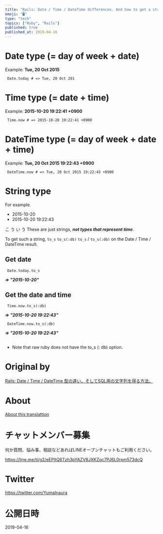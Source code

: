 ```yaml
---
title: "Rails: Date / Time / DateTime differences. And how to get a string for"
emoji: "🖥"
type: "tech"
topics: ["Ruby", "Rails"]
published: true
published_at: 2019-04-16
---
```


# Date type (= day of week + date) 

Example: **Tue, 20 Oct 2015**

     Date.today # => Tue, 20 Oct 201 

# Time type (= date + time) 

Example: **2015-10-20 19:22:41 +0900**

     Time.now # => 2015-10-20 19:22:41 +0900 

# DateTime type (= day of week + date + time) 

Example: **Tue, 20 Oct 2015 19:22:43 +0900**

     DateTime.now # => Tue, 20 Oct 2015 19:22:43 +0900 

# String type 

For example.

- 2015-10-20 
- 2015-10-20 19:22:43 

こ う い う These are just strings, **_not types that represent time_**.

To get such a string, `to_s` `to_s(:db)` `to_s` / `to_s(:db)` on the Date / Time / DateTime result.

## Get date 

     Date.today.to_s 

**_=\> "2015-10-20"_**

## Get the date and time 

     Time.now.to_s(:db) 

**_=\> "2015-10-20 19:22:43"_**

     DateTime.now.to_s(:db) 

**_=\> "2015-10-20 19:22:43"_**

## 

- Note that raw ruby does not have the to\_s (: db) option. 


# Original by
[Rails:  Date / Time / DateTime 型の違い。そしてSQL用の文字列を得る方法。](https://qiita.com/Yinaura/items/9c0cbb7c5d9e0440b111)

# About

[About this translattion](https://qiita.com/YumaInaura/items/7f6fd1e9310a6816469a)








<!-- Update From Qiita API -->

# チャットメンバー募集


何か質問、悩み事、相談などあればLINEオープンチャットもご利用ください。

https://line.me/ti/g2/eEPltQ6Tzh3pYAZV8JXKZqc7PJ6L0rpm573dcQ





# Twitter


https://twitter.com/YumaInaura


<!-- Update From Qiita API -->



# 公開日時

2019-04-16
